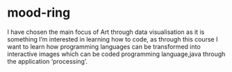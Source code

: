 # mood-ring
I have chosen the main focus of Art through data visualisation as it is something I’m interested in learning how to code, as through this course I want to learn how programming languages can be transformed into interactive images which can be coded programming language,java through the application ‘processing’. 


